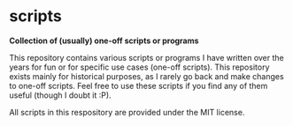 # scripts
__Collection of (usually) one-off scripts or programs__

This repository contains various scripts or programs I have written over the years for fun or for specific use cases (one-off scripts). This repository exists mainly for historical purposes, as I rarely go back and make changes to one-off scripts. Feel free to use these scripts if you find any of them useful (though I doubt it :P).

All scripts in this respository are provided under the MIT license.

